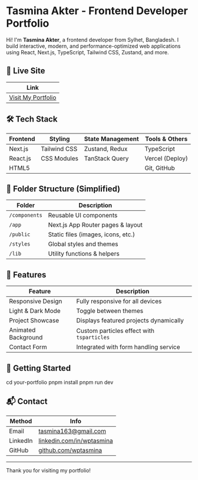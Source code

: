 


# Tasmina Akter - Frontend Developer Portfolio

Hi! I'm **Tasmina Akter**, a frontend developer from Sylhet, Bangladesh.
I build interactive, modern, and performance-optimized web applications
using React, Next.js, TypeScript, Tailwind CSS, Zustand, and more.

## 🔗 Live Site

| Link |
|------|
| [Visit My Portfolio](https://tasmina-portfolio.vercel.app) |

## 🛠️ Tech Stack

| Frontend | Styling | State Management | Tools & Others       |
|----------|---------|------------------|-------------------   |
| Next.js  | Tailwind CSS | Zustand, Redux  |  TypeScript      |
| React.js | CSS Modules  | TanStack Query  | Vercel (Deploy)  |
| HTML5    |              |                 | Git, GitHub      |

## 📁 Folder Structure (Simplified)

| Folder         | Description                         |
|----------------|-------------------------------------|
| `/components`  | Reusable UI components              |
| `/app`         | Next.js App Router pages & layout   |
| `/public`      | Static files (images, icons, etc.)  |
| `/styles`      | Global styles and themes            |
| `/lib`         | Utility functions & helpers         |

## 📸 Features

| Feature                          |  Description                                |
|----------------------------------|--------------------------------------------|
| Responsive Design                |  Fully responsive for all devices           |
| Light & Dark Mode                |  Toggle between themes                      |
| Project Showcase                 |  Displays featured projects dynamically     |
| Animated Background              |  Custom particles effect with `tsparticles` |
| Contact Form                     |  Integrated with form handling service      |

## 🚀 Getting Started


cd your-portfolio
pnpm install
pnpm run dev

## 📬 Contact

| Method   | Info                                                                  |
| -------- | ----------------------------------------------------------------------|
| Email    | [tasmina163@gmail.com](mailto:tasmina@example.com)                    |
| LinkedIn | [linkedin.com/in/wptasmina](https://linkedin.com/in/wptasmina)        |
| GitHub   | [github.com/wptasmina](https://github.com/wptasmina)                  |

---

Thank you for visiting my portfolio!


